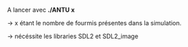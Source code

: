 A lancer avec **./ANTU x**

-> x étant le nombre de fourmis présentes dans la simulation.

-> nécéssite les libraries SDL2 et SDL2_image

